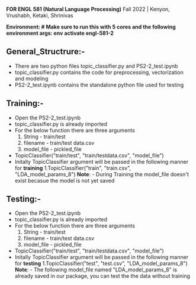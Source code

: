 **FOR ENGL 581 (Natural Language Processing)**
Fall 2022     |     Kenyon, Vrushabh, Ketaki, Shrinivas

**Environment: # Make sure to run this with 5 cores and the following environment args: env activate engl-581-2**

## General_Structrure:-
- There are two python files topic_classifier.py and PS2-2_test.ipynb
- topic_classifier.py contains the code for preprocessing, vectorization and modeling
- PS2-2_test.ipynb contains the standalone python file used for testing
## Training:-
- Open the PS2-2_test.ipynb
- topic_classifier.py is already imported
- For the below function there are three arguments
    1. String - train/test
    2. filename - train/test data.csv
    3. model_file - pickled_file
- TopicClassifier("train/test", "train/testdata.csv", "model_file")
- Initally TopicClassifier argument will be passed in the following manner for **training**
    1.TopicClassifier("train", "train.csv", "LDA_model_params_8")
    **Note**:
         - During Training the model_file doesn't exist becasue the model is not yet saved
## Testing:-
- Open the PS2-2_test.ipynb
- topic_classifier.py is already imported
- For the below function there are three arguments
    1. String - train/test
    2. filename - train/test data.csv
    3. model_file - pickled_file
- TopicClassifier("train/test", "train/testdata.csv", "model_file")
- Initally TopicClassifier argument will be passed in the following manner for **testing**
    1.TopicClassifier("test", "test.csv", "LDA_model_params_8")
    **Note**:
         - The following model_file named "LDA_model_params_8" is already saved in our package, you can test the the data without training